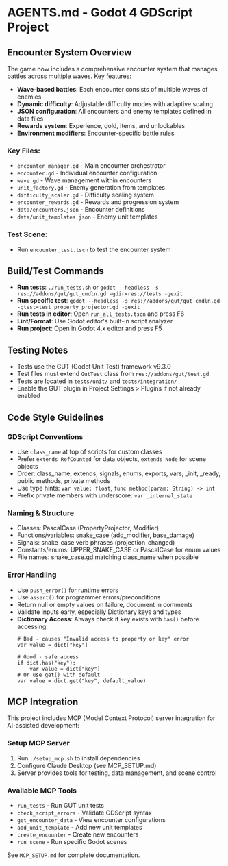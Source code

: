 # AGENTS.md - Godot 4 GDScript Project

## Encounter System Overview
The game now includes a comprehensive encounter system that manages battles across multiple waves. Key features:
- **Wave-based battles**: Each encounter consists of multiple waves of enemies
- **Dynamic difficulty**: Adjustable difficulty modes with adaptive scaling
- **JSON configuration**: All encounters and enemy templates defined in data files
- **Rewards system**: Experience, gold, items, and unlockables
- **Environment modifiers**: Encounter-specific battle rules

### Key Files:
- `encounter_manager.gd` - Main encounter orchestrator
- `encounter.gd` - Individual encounter configuration
- `wave.gd` - Wave management within encounters
- `unit_factory.gd` - Enemy generation from templates
- `difficulty_scaler.gd` - Difficulty scaling system
- `encounter_rewards.gd` - Rewards and progression system
- `data/encounters.json` - Encounter definitions
- `data/unit_templates.json` - Enemy unit templates

### Test Scene:
- Run `encounter_test.tscn` to test the encounter system

## Build/Test Commands
- **Run tests**: `./run_tests.sh` or `godot --headless -s res://addons/gut/gut_cmdln.gd -gdir=res://tests -gexit`
- **Run specific test**: `godot --headless -s res://addons/gut/gut_cmdln.gd -gtest=test_property_projector.gd -gexit`
- **Run tests in editor**: Open `run_all_tests.tscn` and press F6
- **Lint/Format**: Use Godot editor's built-in script analyzer
- **Run project**: Open in Godot 4.x editor and press F5

## Testing Notes
- Tests use the GUT (Godot Unit Test) framework v9.3.0
- Test files must extend `GutTest` class from `res://addons/gut/test.gd`
- Tests are located in `tests/unit/` and `tests/integration/`
- Enable the GUT plugin in Project Settings > Plugins if not already enabled

## Code Style Guidelines

### GDScript Conventions
- Use `class_name` at top of scripts for custom classes
- Prefer `extends RefCounted` for data objects, `extends Node` for scene objects
- Order: class_name, extends, signals, enums, exports, vars, _init, _ready, public methods, private methods
- Use type hints: `var value: float`, `func method(param: String) -> int`
- Prefix private members with underscore: `var _internal_state`

### Naming & Structure
- Classes: PascalCase (PropertyProjector, Modifier)
- Functions/variables: snake_case (add_modifier, base_damage)
- Signals: snake_case verb phrases (projection_changed)
- Constants/enums: UPPER_SNAKE_CASE or PascalCase for enum values
- File names: snake_case.gd matching class_name when possible

### Error Handling
- Use `push_error()` for runtime errors
- Use `assert()` for programmer errors/preconditions
- Return null or empty values on failure, document in comments
- Validate inputs early, especially Dictionary keys and types
- **Dictionary Access**: Always check if key exists with `has()` before accessing:
  ```gdscript
  # Bad - causes "Invalid access to property or key" error
  var value = dict["key"]
  
  # Good - safe access
  if dict.has("key"):
      var value = dict["key"]
  # Or use get() with default
  var value = dict.get("key", default_value)
  ```

## MCP Integration

This project includes MCP (Model Context Protocol) server integration for AI-assisted development:

### Setup MCP Server
1. Run `./setup_mcp.sh` to install dependencies
2. Configure Claude Desktop (see MCP_SETUP.md)
3. Server provides tools for testing, data management, and scene control

### Available MCP Tools
- `run_tests` - Run GUT unit tests
- `check_script_errors` - Validate GDScript syntax
- `get_encounter_data` - View encounter configurations
- `add_unit_template` - Add new unit templates
- `create_encounter` - Create new encounters
- `run_scene` - Run specific Godot scenes

See `MCP_SETUP.md` for complete documentation.